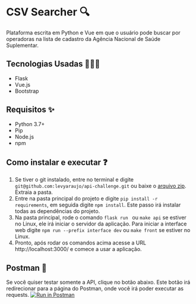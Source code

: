 # CSV Searcher 🔍

Plataforma escrita em Python e Vue em que o usuário pode buscar por operadoras na lista de cadastro da Agência Nacional de Saúde Suplementar.

## Tecnologias Usadas 👩🏻‍💻

- Flask
- Vue.js
- Bootstrap



## Requisitos ✨

- Python 3.7+
- Pip 
- Node.js
- npm



## Como instalar e executar ❓

1. Se tiver o git instalado, entre no terminal e digite `git@github.com:levyaraujo/api-challenge.git` ou baixe o [arquivo zip](https://github.com/levyaraujo/api-challenge/archive/refs/heads/main.zip). Extraia a pasta.
2. Entre na pasta principal do projeto e digite `pip install -r requirements`, em seguida digite `npm install`. Este passo irá instalar todas as dependências do projeto.
3. Na pasta principal, rode o comando `flask run ` ou `make api` se estiver no Linux, ele irá iniciar o servidor da aplicação. Para iniciar a interface web digite `npm run --prefix interface dev` ou `make front` se estiver no Linux.
4. Pronto, após rodar os comandos acima acesse a URL http://localhost:3000/ e comece a usar a aplicação.



## Postman 🚀

Se você quiser testar somente a API, clique no botão abaixo. Este botão irá redirecionar para a página do Postman, onde você irá poder executar as requests. [![Run in Postman](https://run.pstmn.io/button.svg)](https://app.getpostman.com/run-collection/19570798-bd2979ec-a54b-4500-abf9-8cb1d05e7456?action=collection%2Ffork&collection-url=entityId%3D19570798-bd2979ec-a54b-4500-abf9-8cb1d05e7456%26entityType%3Dcollection%26workspaceId%3D9f84fee6-110d-41a8-b3e3-081792496898)

